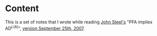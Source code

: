 # Content
This is a set of notes that I wrote while reading [John
Steel's](https://math.berkeley.edu/~steel/) "$\mathrm{PFA}$ implies $\mathrm{AD}^{L(\mathbb{R})}$", [version September 25th,
2007](https://math.berkeley.edu/~steel/papers/pfa.adlr.jun05.pdf).
